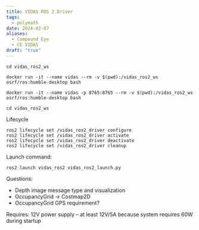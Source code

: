 ```yaml
---
title: VIDAS ROS 2 Driver
tags:
  - polymath
date: 2024-02-07
aliases:
  - Compound Eye
  - CE VIDAS
draft: "true"
---
```

```shell
cd vidas_ros2_ws

docker run -it --name vidas --rm -v $(pwd):/vidas_ros2_ws osrf/ros:humble-desktop bash

docker run -it --name vidas -p 8765:8765 --rm -v $(pwd):/vidas_ros2_ws osrf/ros:humble-desktop bash

cd vidas_ros2_ws
```

Lifecycle
```
ros2 lifecycle set /vidas_ros2_driver configure
ros2 lifecycle set /vidas_ros2_driver activate
ros2 lifecycle set /vidas_ros2_driver deactivate
ros2 lifecycle set /vidas_ros2_driver cleanup
```

Launch command:
```
ros2 launch vidas_ros2 vidas_ros2_launch.py
```

Questions:
- Depth image message type and visualization
- OccupancyGrid → Costmap2D
- OccupancyGrid GPS requirement?

Requires: 12V power supply – at least 12V/5A because system requires 60W during startup